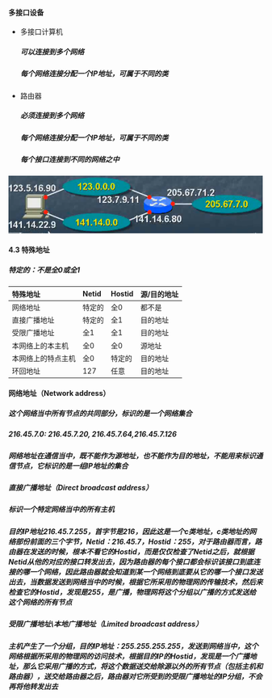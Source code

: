 #### 多接口设备

* 多接口计算机

  ##### 可以连接到多个网络

  ##### 每个网络连接分配一个IP地址，可属于不同的类

* 路由器

  ##### 必须连接到多个网络

  ##### 每个网络连接分配一个IP地址，可属于不同的类

  ##### 每个接口连接到不同的网络之中

![](/assets/18-5-13-1.png)

#### 4.3 特殊地址
##### 特定的：不是全0或全1
| 特殊地址 | Netid | Hostid | 源/目的地址 |
| :--- | :--- | :--- | :--- |
| 网络地址 | 特定的 | 全0 | 都不是 |
| 直接广播地址 | 特定的 | 全1 | 目的地址 |
| 受限广播地址 | 全1 | 全1 | 目的地址 |
| 本网络上的本主机 | 全0 | 全0 | 源地址 |
| 本网络上的特点主机 | 全0 | 特定的 | 目的地址 |
| 环回地址 | 127 | 任意 | 目的地址 |

#### 网络地址（Network address）
##### 这个网络当中所有节点的共同部分，标识的是一个网络集合
##### 216.45.7.0: 216.45.7.20, 216.45.7.64,216.45.7.126
##### 网络地址在通信当中，既不能作为源地址，也不能作为目的地址，不能用来标识通信节点，它标识的是一组IP地址的集合

##### 直接广播地址（Direct broadcast address）
##### 标识一个特定网络当中的所有主机
##### 目的IP地址216.45.7.255，首字节是216，因此这是一个c类地址，c类地址的网络部份前面的三个字节，Netid：216.45.7，Hostid：255，对于路由器而言，路由器在发送的时候，根本不看它的Hostid，而是仅仅检查了Netid之后，就根据Netid从他的对应的接口转发出去，因为路由器的每个接口都会标识该接口到底连接的哪一个网络，因此路由器就会知道到某一个网络到底要从它的哪一个接口发送出去，当数据发送到网络当中的时候，根据它所采用的物理网的传输技术，然后来检查它的Hostid，发现是255，是广播，物理网将这个分组以广播的方式发送给这个网络的所有节点

##### 受限广播地址\本地广播地址（Limited broadcast address）
##### 主机产生了一个分组，目的IP地址：255.255.255.255，发送到网络当中，这个网络根据所采用的物理网的访问技术，根据目的IP的Hostid，发现是一个广播地址，那么它采用广播的方式，将这个数据送交给除源以外的所有节点（包括主机和路由器），送交给路由器之后，路由器对它所受到的受限广播地址的IP分组，不会再将他转发出去






